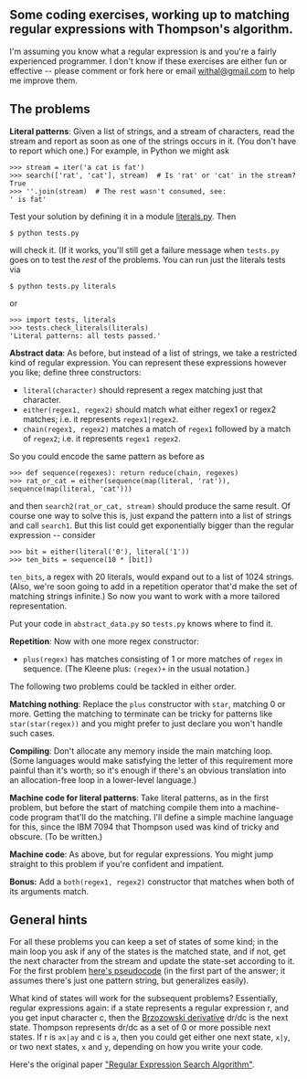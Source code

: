 ## Some coding exercises, working up to matching regular expressions with Thompson's algorithm.

I'm assuming you know what a regular expression is and you're a fairly
experienced programmer. I don't know if these exercises are either fun or
effective -- please comment or fork here or email withal@gmail.com to help me
improve them.

## The problems

**Literal patterns**: Given a list of strings, and a stream of
characters, read the stream and report as soon as one of the strings
occurs in it. (You don't have to report which one.) For example, in
Python we might ask

    >>> stream = iter('a cat is fat')
    >>> search(['rat', 'cat'], stream)  # Is 'rat' or 'cat' in the stream?
    True
    >>> ''.join(stream)  # The rest wasn't consumed, see:
    ' is fat'

Test your solution by defining it in a module [literals.py](literals.py). Then

    $ python tests.py

will check it. (If it works, you'll still get a failure message when `tests.py`
goes on to test the *rest* of the problems. You can run just the literals tests
via

    $ python tests.py literals

or

    >>> import tests, literals
    >>> tests.check_literals(literals)
    'Literal patterns: all tests passed.'

**Abstract data**: As before, but instead of a list of strings, we
take a restricted kind of regular expression. You can represent these
expressions however you like; define three constructors:

* `literal(character)` should represent a regex matching just that character.
* `either(regex1, regex2)` should match what either regex1 or
regex2 matches; i.e. it represents `regex1|regex2`.
* `chain(regex1, regex2)` matches a match of `regex1` followed
by a match of `regex2`; i.e. it represents `regex1 regex2`.

So you could encode the same pattern as before as

    >>> def sequence(regexes): return reduce(chain, regexes)
    >>> rat_or_cat = either(sequence(map(literal, 'rat')), sequence(map(literal, 'cat')))

and then `search2(rat_or_cat, stream)` should produce the same
result. Of course one way to solve this is, just expand the pattern
into a list of strings and call `search1`. But this list could get
exponentially bigger than the regular expression -- consider

    >>> bit = either(literal('0'), literal('1'))
    >>> ten_bits = sequence(10 * [bit])

`ten_bits`, a regex with 20 literals, would expand out to a list of 1024
strings. (Also, we're soon going to add in a repetition operator
that'd make the set of matching strings infinite.) So now you want to
work with a more tailored representation.

Put your code in `abstract_data.py` so `tests.py` knows where to find it.

**Repetition**: Now with one more regex constructor:

* `plus(regex)` has matches consisting of 1 or more matches of `regex` in sequence.
(The Kleene plus: `(regex)+` in the usual notation.)

The following two problems could be tackled in either order.

**Matching nothing**: Replace the `plus` constructor with `star`,
matching 0 or more. Getting the matching to terminate can be tricky
for patterns like `star(star(regex))` and you might prefer to just
declare you won't handle such cases.

**Compiling**: Don't allocate any memory inside the main matching
loop. (Some languages would make satisfying the letter of this
requirement more painful than it's worth; so it's enough if there's an
obvious translation into an allocation-free loop in a lower-level
language.)

**Machine code for literal patterns**: Take literal patterns, as in
the first problem, but before the start of matching compile them into
a machine-code program that'll do the matching. I'll define a simple
machine language for this, since the IBM 7094 that Thompson used was
kind of tricky and obscure. (To be written.)

**Machine code**: As above, but for regular expressions. You might
jump straight to this problem if you're confident and impatient.

**Bonus:** Add a `both(regex1, regex2)` constructor that matches when
both of its arguments match.

## General hints

For all these problems you can keep a set of states of some kind; in
the main loop you ask if any of the states is the matched state, and
if not, get the next character from the stream and update the
state-set according to it. For the first problem [here's
pseudocode](http://stackoverflow.com/a/846728/27024) (in the first
part of the answer; it assumes there's just one pattern string, but
generalizes easily).

What kind of states will work for the subsequent problems?
Essentially, regular expressions again: if a state represents a
regular expression r, and you get input character c, then the
[Brzozowski
derivative](http://blog.sigfpe.com/2005/05/derivatives-of-regular-expressions.html)
dr/dc is the next state. Thompson represents dr/dc as a set of 0 or
more possible next states. If r is `ax|ay` and c is `a`, then you
could get either one next state, `x|y`, or two next states, `x` and
`y`, depending on how you write your code.

Here's the original paper ["Regular Expression Search
Algorithm"](http://www.fing.edu.uy/inco/cursos/intropln/material/p419-thompson.pdf).

